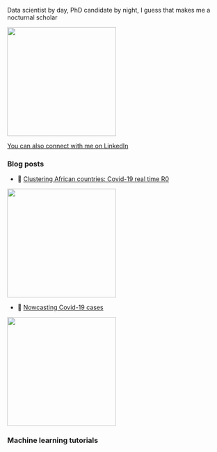Data scientist by day, PhD candidate by night, I guess that makes me a nocturnal scholar

<img src="https://encrypted-tbn0.gstatic.com/images?q=tbn%3AANd9GcRqHjz0XrswbFKUXGwk7bomvsl9urHSqgkFGw&usqp=CAU" width="250" height= "250">

[You can also connect with me on LinkedIn](https://www.linkedin.com/in/webstergova/)

### Blog posts
- 💬 [Clustering African countries: Covid-19 real time R0](https://medium.com/@webster_gova/why-you-should-cluster-covid-19-cases-in-africa-e3cfd7de7087)
<img src="https://miro.medium.com/max/625/0*2a95vpQkbMnili-y" width="250" height= "250">

- 🔭 [Nowcasting Covid-19 cases](https://medium.com/@webster_gova/nowcasting-beyond-covid-19-visualisations-cf687882f313)
<img src="https://miro.medium.com/max/700/0*hk1faR5Aagf-Asei" width="250" height= "250"> 

### Machine learning tutorials

